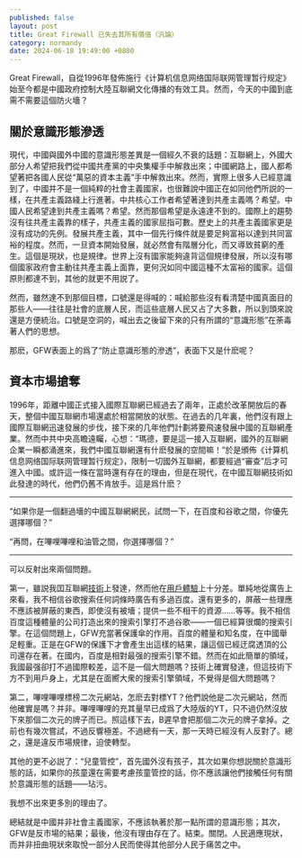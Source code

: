 ```yaml
---
published: false
layout: post
title: Great Firewall 已失去其所有價值（汎論）
category: normandy
date: 2024-06-18 19:49:00 +0800
---
```

<style>
    article{
        line-height: 2.5rem;
        font-family: "Arial";
        font-size: 1.2rem;
        text-indent: 3rem;
    }
</style>



Great Firewall，自從1996年發佈施行《计算机信息网络国际联网管理暂行规定》始至今都是中國政府控制大陸互聯網文化傳播的有效工具。然而，今天的中國到底需不需要這個防火墻？

關於意識形態滲透
---
現代，中國與國外中國的意識形態差異是一個經久不衰的話題：互聯網上，外國大部分人希望把我們從中國共產黨的中央集權手中解救出來；中國網路上，國人都希望著把各國人民從“萬惡的資本主義”手中解救出來。然而，實際上很多人已經意識到了，中國并不是一個純粹的社會主義國家，也很難說中國正在如同他們所説的一樣，在共產主義路綫上行進著。中共核心工作者希望著達到共產主義嗎？希望。中國人民希望達到共產主義嗎？希望。然而那個希望是永遠達不到的。國際上的趨勢沒有往共產主義靠的樣子，共產主義的國家屈指可數。歷史上的共產主義國家更是沒有成功的先例。發展共產主義，其中一個先行條件就是要足夠富裕以達到共同富裕的程度。然而，一旦資本開始發展，就必然會有階層分化，而又導致貧窮的產生。這個是現狀，也是規律。世界上沒有國家能夠違背這個規律發展，所以沒有哪個國家政府會主動往共產主義上面靠，更何況如同中國這種不太富裕的國家。這個原則都達不到，其他的就更不用説了。

然而，雖然達不到那個目標，口號還是得喊的：喊給那些沒有看清楚中國真面目的那些人——往往是社會的底層人民，而這些底層人民又占了大多數，所以到頭來說還是方便統治。口號是空洞的，喊出去之後留下來的只有所謂的“意識形態”在荼毒著人們的思想。

那麽，GFW表面上的爲了“防止意識形態的滲透”，表面下又是什麽呢？

資本市場搶奪
---
1996年，距離中國正式接入國際互聯網已經過去了兩年，正處於改革開放后的春天，整個中國互聯網市場還處於相當開放的狀態。在過去的几年裏，他們沒有跟上國際互聯網迅速發展的步伐，接下來的几年他們計劃將要飛速發展中國的互聯網產業。然而中共中央高瞻遠矚，心想：“瑪德，要是這一接入互聯網，國外的互聯網企業一瞬都涌進來，我們中國互聯網還有什麽發展的空間嘛！”於是頒佈《计算机信息网络国际联网管理暂行规定》，限制一切國外互聯網，都要經過“審查”后才可進入中國。或許這一條在當時還有存在的理由，但是在現代，在中國互聯網技術如此發達的時代，他們仍舊不肯放手。這是爲什麽？

---
“如果你是一個翻過墻的中國互聯網網民，試問一下，在百度和谷歌之間，你優先選擇哪個？”

“再問，在嗶哩嗶哩和油管之間，你選擇哪個？”

---
可以反射出來兩個問題。

第一，雖説我囯互聯網<ins>技術</ins>上發達，然而他在<ins>用戶體驗</ins>上十分差。單純地從廣告上來看，我不相信谷歌搜索任何詞條時廣告有多過百度。還有更多的，屏蔽一些理應不應該被屏蔽的東西，即使沒有被墻；提供一些不相干的資源……等等。我不相信百度這種體量的公司打造出來的搜索引擎打不過谷歌——一個已經算很爛的搜索引擎。在這個問題上，GFW充當著保護傘的作用。百度的體量和知名度，在中國舉足輕重。正是在GFW的保護下才會產生出這樣的結果，讓這個已經迂腐透頂的公司還存在著。在國内，百度是相對最强的搜索引擎不錯。然而在如此簡單的領域，我國最强卻打不過國際較差，這不是一個大問題嗎？技術上確實發達，但這技術下方不到用戶身上，尤其是在面嚮大衆的搜索引擎領域，不覺得是個大問題嗎？

第二，嗶哩嗶哩標榜二次元網站，怎麽去對標YT？他們說他是二次元網站，然而他確實是嗎？并非。嗶哩嗶哩的充其量早已成爲了大陸版的YT，只不過仍然沒放下來那個二次元的牌子而已。照這樣下去，B遲早會把那個二次元的牌子拿掉。之前也有幾次嘗試，不過反響極差。不過總有一天，那一天時已經沒有人反對了。總之，還是違反市場規律，迫使轉型。

其他的更不必説了：“兒童管控”，首先國外沒有孩子，其次如果你想説關於意識形態的話，如果你的孩童還在需要考慮孩童管控的話，你不應該讓他們接觸任何有關於意識形態的話題——玷污。

我想不出來更多別的理由了。

總結就是中國并非社會主義國家，不應該執著於那一點所謂的意識形態；其次，GFW是反市場的結果；最後，他沒有理由存在了。結束。關閉。人民適應現狀，而并非扭曲現狀來取悅一部分人民而使得其他部分人民于痛苦之中。